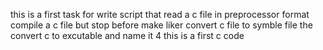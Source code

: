 this is a first task for write script that read a c file in preprocessor format
compile a c file but stop before make liker
convert c file to symble file
the convert c to excutable and name it
4 this is a first c code
